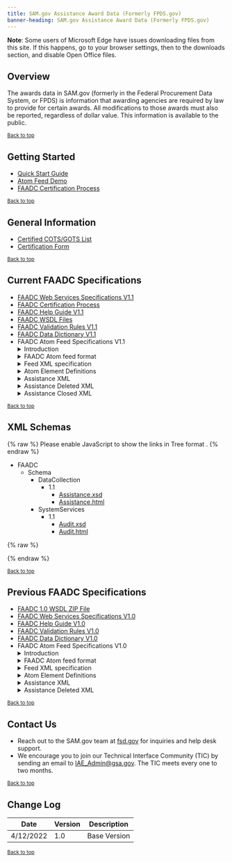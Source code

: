```yaml
---
title: SAM.gov Assistance Award Data (Formerly FPDS.gov)
banner-heading: SAM.gov Assistance Award Data (Formerly FPDS.gov)
---
```


<div class="usa-alert usa-alert-warning" id="site-wide-alert" role="alert">
   <div class="usa-alert-body">
     <p class="usa-alert-text">
        <b>Note</b>: Some users of Microsoft Edge have issues downloading files from this site. If this happens, go to your browser settings, then to the downloads section, and disable Open Office files.
     </p>
   </div>
 </div>

## Overview
The awards data in SAM.gov (formerly in the Federal Procurement Data System, or FPDS) is information that awarding agencies are required by law to provide for certain awards. All modifications to those awards must also be reported, regardless of dollar value. This information is available to the public.  
<p><small><a href="#">Back to top</a></small></p>


## Getting Started
- [Quick Start Guide](https://www.fpds.gov/downloads/FPDS_v15_quick_start_guide.doc)
- [Atom Feed Demo](https://iae-prd-opengsa.s3.amazonaws.com/Atom_feed.ppt)
- [FAADC Certification Process](https://iae-prd-opengsa.s3.amazonaws.com/FAADC_FPDS_Certification_Process.doc)
<p><small><a href="#">Back to top</a></small></p>

## General Information
- [Certified COTS/GOTS List](https://www.fpds.gov/wiki/index.php/Certified_Agency-CWS_COTS/GOTS_List)
- [Certification Form](https://iae-prd-opengsa.s3.amazonaws.com/ContractData_certification_form_March_2022_update.pdf)
<p><small><a href="#">Back to top</a></small></p>

## Current FAADC Specifications
- [FAADC Web Services Specifications V1.1](https://iae-prd-opengsa.s3.amazonaws.com/FAADC_Webservice_Integration_Specifications_V1.1-March_2022_update.pdf)
- [FAADC Certification Process](https://iae-prd-opengsa.s3.amazonaws.com/FAADC_FPDS_Certification_Process.doc)
- [FAADC Help Guide V1.1](https://iae-prd-opengsa.s3.amazonaws.com/FAADC_Help_Guide_V1.1_(2).docx)
- [FAADC WSDL Files](https://www.fpds.gov/downloads/FAADC/FAADC_WSDL.zip)
- [FAADC Validation Rules V1.1](https://iae-prd-opengsa.s3.amazonaws.com/FAADC_Validation_Rules_V1.1.doc)
- [FAADC Data Dictionary V1.1](https://iae-prd-opengsa.s3.amazonaws.com/FAADC_Data_Dictionary_V1.1.doc)
- FAADC Atom Feed Specifications V1.1
    <details>
    <summary>Introduction</summary>
    <p>
        FAADC has data reporting web services that provide access in real-time to FPDS central data repository. Atom Feeds provides access to the same data with real time feeds.
    </p>
    </details>
    <details>
    <summary>FAADC Atom feed format</summary>
    <p>
        FAADC Atom feed specification is based on the industry standard Atom 1.0 format RFC4287 as defined by Internet Engineering Task Force (IETF) in December 2005.<br>
        FAADC Assistance data will follow FAADC Version 1.1 Assistance specifications.
    </p>
    </details>
    <details>
    <summary>Feed XML specification</summary>
    <pre>
    <code class="xml">
        &lt;feed xmlns=&quot;http://www.w3.org/2005/Atom&quot;&gt;
            &lt;title&gt;FAADC matching assistance records for the search query : &lt;![CDATA[: recovery]]&gt;&lt;/title&gt;
            &lt;link rel=&quot;alternate&quot; type=&quot;text/html&quot; href=&quot;url_link&quot;/&gt;
            &lt;link rel=&quot;first&quot; type=&quot;text/html&quot; href=&quot;url_link&quot;/&gt;
            &lt;link rel=&quot;last&quot; type=&quot;text/html&quot; href=&quot;url_link&quot;/&gt;
            &lt;link rel=&quot;previous&quot; type=&quot;text/html&quot; href=&quot;url_link&quot;/&gt;
            &lt;link rel=&quot;next&quot; type=&quot;text/html&quot; href=&quot;url_link&quot;/&gt;
            &lt;modified/&gt;
            &lt;author&gt;
                &lt;name/&gt;
            &lt;/author&gt;
            &lt;entry&gt;
                &lt;title&gt;&lt;![CDATA[Entry Title]]&gt;&lt;/title&gt;
                &lt;link rel=&quot;alternate&quot; type=&quot;text/html&quot; href=&quot;url_link&quot;/&gt;
                &lt;modified&gt;2009-08-08 00:33:48&lt;/modified&gt;
                &lt;content xmlns:ns1=&quot;https://www.fpds.gov&quot; type=&quot;application/xml&quot;&gt; 
                    ... Assistance XML
                &lt;/content&gt;
            &lt;/entry&gt;
        &lt;/feed&gt;
    </code></pre>
    </details>
    <details>
    <summary>Atom Element Definitions</summary>
    <p>
       <b>Container Elements</b>
       <ul style="list-style-type: disc">
       <li>“feed” Element – It is the top-level element of an Atom Feed Document, acting as a container for metadata and data associated with the feed</li>
       <li> “entry” Element – It represents an individual entry, acting as a container for metadata and data associated with the entry.</li>
       <li>“content” Element – It contains either links or content of the entry. The “type” attribute specifies the MIME media type. It “type” attribute is not present then the content is treated as “text”. The content of the element is either an Award/IDV xml.</li>
       </ul>
       <b>Metadata Elements</b>
       <ul style="list-style-type: disc">
       <li>"author” Element – It indicates the author or the entry or the feed.</li>
       <li>“link” Element – It defines a reference from an entry or feed to a web resource. The “type” attribute is n advisory media type. It is a hint about the the type of representation that is expected to be returned when the value of href attribute is deferenced. The “rel” attribute indicates the link relation type.</li>
       <li>“alternate” signifies an alternate version of the resource described by the containing element.</li>
       <li>“first” signifies the first entry element in the feed.</li>
       <li>“last” signifies the last entry element in the feed.</li>
       <li>“previous” signifies the previously read entry element of the feed.</li>
       <li>“next” signifies the next available entry elements of the feed.</li>
       <li>“title” Element - It conveys a human-readable title for an entry or feed.</li>
       <li>“modified” Element with in the “entry” section represents the last modified date of the entry.</li>
       </ul>
    </p>
    </details>
    <details>
    <summary>Assistance XML</summary>
    <pre>
    <code class="xml">
        &lt;assistance xmlns:ns1=&quot;https://www.fpds.gov/FPDS&quot;&gt;
            &lt;assistanceID&gt;
                &lt;agencyCode name=&quot;String&quot; departmentID=&quot;String&quot; departmentName=&quot;String&quot;&gt;String&lt;/agencyCode&gt;
                &lt;FAIN&gt;String&lt;/FAIN&gt;
                &lt;amendmentNumber&gt;0&lt;/amendmentNumber&gt;
            &lt;/assistanceID&gt;
            &lt;assistanceDates&gt;
                &lt;actionDate&gt;0000-00-00 00:00:00&lt;/actionDate&gt;
                &lt;periodOfPerformanceStartDate&gt;0000-00-00 00:00:00&lt;/periodOfPerformanceStartDate&gt;
                &lt;periodOfPerformanceEndDate&gt;0000-00-00 00:00:00&lt;/periodOfPerformanceEndDate&gt;
                &lt;fiscalYear&gt;0000&lt;/fiscalYear&gt;
            &lt;/assistanceDates&gt;
            &lt;assistanceData&gt;
            &lt;assistanceIndicators&gt;
                &lt;businessFundsIndicator description=&quot;String&quot;&gt;String&lt;/businessFundsIndicator&gt;
                &lt;individualRecipientIndicator&gt;String&lt;/individualRecipientIndicator&gt;
                &lt;researchAndDevelopmentFundsIndicator&gt;String&lt;/researchAndDevelopmentFundsIndicator&gt;
            &lt;/assistanceIndicators&gt;
            &lt;assistanceCompetition&gt;
                &lt;competedOpportunity description=&quot;String&quot;&gt;String&lt;/competedOpportunity&gt;
                &lt;numberOfProposalsOrApplications&gt;String&lt;/numberOfProposalsOrApplications&gt;
            &lt;/assistanceCompetition&gt;
            &lt;actionType description=&quot;String&quot;&gt;String&lt;/actionType&gt;
            &lt;assistanceType description=&quot;String&quot;&gt;String&lt;/assistanceType&gt;
            &lt;assistanceDescription&gt;String&lt;/assistanceDescription&gt;
            &lt;recordType description=&quot;String&quot;&gt;String&lt;/recordType&gt;
            &lt;typeOfFundsCode description=&quot;String&quot;&gt;String&lt;/typeOfFundsCode&gt;
            &lt;/assistanceData&gt;
            &lt;dollarValues&gt;
                &lt;federalActionObligationAmount&gt;3.1415&lt;/federalActionObligationAmount&gt;
                &lt;nonFederalFundingAmount&gt;3.1415&lt;/nonFederalFundingAmount&gt;
                &lt;totalFederalAwardValueAmount&gt;3.1415&lt;/totalFederalAwardValueAmount&gt;
                &lt;researchDollarValues&gt;
                    &lt;researchAndDevelopmentAmount&gt;3.1415&lt;/researchAndDevelopmentAmount&gt;
                    &lt;fellowshipsAndTraineeshipsAmount&gt;3.1415&lt;/fellowshipsAndTraineeshipsAmount&gt;
                    &lt;researchAndDevelopmentPlantAmount&gt;3.1415&lt;/researchAndDevelopmentPlantAmount&gt;
                    &lt;facilitiesAndEquipmentForInstructionAmount&gt;3.1415&lt;/facilitiesAndEquipmentForInstructionAmount&gt;
                    &lt;generalSupportForScienceAndEngineeringAmount&gt;3.1415&lt;/generalSupportForScienceAndEngineeringAmount&gt;
                    &lt;otherActivitiesRelatedToScienceAndEngineeringAmount&gt;3.1415&lt;/otherActivitiesRelatedToScienceAndEngineeringAmount&gt;
                    &lt;allOtherActivitiesNotRelatedToScienceAndEngineeringAmount&gt;3.1415&lt;/allOtherActivitiesNotRelatedToScienceAndEngineeringAmount&gt;
                &lt;/researchDollarValues&gt;
            &lt;/dollarValues&gt;
            &lt;providerInformation&gt;
                &lt;awardingSubTierAgencyCode name=&quot;String&quot; departmentID=&quot;String&quot; departmentName=&quot;String&quot;&gt;String&lt;/awardingSubTierAgencyCode&gt;
                &lt;awardingOfficeCode&gt;String&lt;/awardingOfficeCode&gt;
                &lt;fundingSubTierAgencyCode name=&quot;String&quot; departmentID=&quot;String&quot; departmentName=&quot;String&quot;&gt;String&lt;/fundingSubTierAgencyCode&gt;
                &lt;fundingOfficeCode name=&quot;String&quot;&gt;String&lt;/fundingOfficeCode&gt;
            &lt;/providerInformation&gt;
            &lt;programInformation&gt;
            &lt;CFDANumber&gt;00.000&lt;/CFDANumber&gt;
            &lt;CFDAProgramTitle&gt;String&lt;/CFDAProgramTitle&gt;
            &lt;/programInformation&gt;
            &lt;placeOfPerformance&gt;
                &lt;PPOPCode&gt;String&lt;/PPOPCode&gt;
                &lt;PPOPDescription&gt;String&lt;/PPOPDescription&gt;
                &lt;PPOPCountryCode&gt;String&lt;/PPOPCountryCode&gt;
                &lt;PPOPCountryName&gt;String&lt;/PPOPCountryName&gt;
                &lt;PPOPStateName&gt;String&lt;/PPOPStateName&gt;
                &lt;PPOPStateISO2Code&gt;String&lt;/PPOPStateISO2Code&gt;
                &lt;PPOPCountyName&gt;String&lt;/PPOPCountyName&gt;
                &lt;PPOPCountyFIPSCode&gt;String&lt;/PPOPCountyFIPSCode&gt;
                &lt;PPOPCityName&gt;String&lt;/PPOPCityName&gt;
                &lt;PPOPZIPCode&gt;String&lt;/PPOPZIPCode&gt;
                &lt;PPOPCongressionalDistrict&gt;String&lt;/PPOPCongressionalDistrict&gt;
            &lt;/placeOfPerformance&gt;
            &lt;recipient&gt;
                &lt;recipientDetails&gt;
                    &lt;vendorHeader&gt;
                        &lt;vendorName&gt;String&lt;/vendorName&gt;
                        &lt;vendorDoingAsBusinessName&gt;String&lt;/vendorDoingAsBusinessName&gt;
                        &lt;vendorEnabled&gt;false&lt;/vendorEnabled&gt;
                    &lt;/vendorHeader&gt;
                    &lt;vendorSiteDetails&gt;
                    &lt;vendorSocioEconomicIndicators&gt;
                        &lt;isAlaskanNativeOwnedCorporationOrFirm&gt;false&lt;/isAlaskanNativeOwnedCorporationOrFirm&gt;
                        &lt;isAmericanIndianOwned&gt;false&lt;/isAmericanIndianOwned&gt;
                        &lt;isIndianTribe&gt;false&lt;/isIndianTribe&gt;
                        &lt;isNativeHawaiianOwnedOrganizationOrFirm&gt;false&lt;/isNativeHawaiianOwnedOrganizationOrFirm&gt;
                        &lt;isTriballyOwnedFirm&gt;false&lt;/isTriballyOwnedFirm&gt;
                        &lt;isSmallBusiness&gt;false&lt;/isSmallBusiness&gt;
                        &lt;isVeteranOwned&gt;false&lt;/isVeteranOwned&gt;
                        &lt;isServiceRelatedDisabledVeteranOwnedBusiness&gt;false&lt;/isServiceRelatedDisabledVeteranOwnedBusiness&gt;
                        &lt;isWomenOwned&gt;false&lt;/isWomenOwned&gt;
                        &lt;minorityOwned&gt;
                            &lt;isMinorityOwned&gt;false&lt;/isMinorityOwned&gt;
                            &lt;isSubContinentAsianAmericanOwnedBusiness&gt;false&lt;/isSubContinentAsianAmericanOwnedBusiness&gt;
                            &lt;isAsianPacificAmericanOwnedBusiness&gt;false&lt;/isAsianPacificAmericanOwnedBusiness&gt;
                            &lt;isBlackAmericanOwnedBusiness&gt;false&lt;/isBlackAmericanOwnedBusiness&gt;
                            &lt;isHispanicAmericanOwnedBusiness&gt;false&lt;/isHispanicAmericanOwnedBusiness&gt;
                            &lt;isNativeAmericanOwnedBusiness&gt;false&lt;/isNativeAmericanOwnedBusiness&gt;
                            &lt;isOtherMinorityOwned&gt;false&lt;/isOtherMinorityOwned&gt;
                        &lt;/minorityOwned&gt;
                        &lt;isVerySmallBusiness&gt;false&lt;/isVerySmallBusiness&gt;
                        &lt;isWomenOwnedSmallBusiness&gt;false&lt;/isWomenOwnedSmallBusiness&gt;
                        &lt;isEconomicallyDisadvantagedWomenOwnedSmallBusiness&gt;false&lt;/isEconomicallyDisadvantagedWomenOwnedSmallBusiness&gt;
                        &lt;isJointVentureWomenOwnedSmallBusiness&gt;false&lt;/isJointVentureWomenOwnedSmallBusiness&gt;
                        &lt;isJointVentureEconomicallyDisadvantagedWomenOwnedSmallBusiness&gt;false&lt;/isJointVentureEconomicallyDisadvantagedWomenOwnedSmallBusiness&gt;
                    &lt;/vendorSocioEconomicIndicators&gt;
                    &lt;vendorBusinessTypes&gt;
                        &lt;isCommunityDevelopedCorporationOwnedFirm&gt;false&lt;/isCommunityDevelopedCorporationOwnedFirm&gt;
                        &lt;isLaborSurplusAreaFirm&gt;false&lt;/isLaborSurplusAreaFirm&gt;
                        &lt;federalGovernment&gt;
                            &lt;isFederalGovernment&gt;false&lt;/isFederalGovernment&gt;
                            &lt;isFederallyFundedResearchAndDevelopmentCorp&gt;false&lt;/isFederallyFundedResearchAndDevelopmentCorp&gt;
                            &lt;isFederalGovernmentAgency&gt;false&lt;/isFederalGovernmentAgency&gt;
                        &lt;/federalGovernment&gt;
                        &lt;isStateGovernment&gt;false&lt;/isStateGovernment&gt;
                        &lt;localGovernment&gt;
                            &lt;isLocalGovernment&gt;false&lt;/isLocalGovernment&gt;
                            &lt;isCityLocalGovernment&gt;false&lt;/isCityLocalGovernment&gt;
                            &lt;isCountyLocalGovernment&gt;false&lt;/isCountyLocalGovernment&gt;
                            &lt;isInterMunicipalLocalGovernment&gt;false&lt;/isInterMunicipalLocalGovernment&gt;
                            &lt;isLocalGovernmentOwned&gt;false&lt;/isLocalGovernmentOwned&gt;
                            &lt;isMunicipalityLocalGovernment&gt;false&lt;/isMunicipalityLocalGovernment&gt;
                            &lt;isSchoolDistrictLocalGovernment&gt;false&lt;/isSchoolDistrictLocalGovernment&gt;
                            &lt;isTownshipLocalGovernment&gt;false&lt;/isTownshipLocalGovernment&gt;
                        &lt;/localGovernment&gt;
                        &lt;isTribalGovernment&gt;false&lt;/isTribalGovernment&gt;
                        &lt;isForeignGovernment&gt;false&lt;/isForeignGovernment&gt;
                        &lt;businessOrOrganizationType&gt;
                        &lt;isCorporateEntityNotTaxExempt&gt;false&lt;/isCorporateEntityNotTaxExempt&gt;
                        &lt;isCorporateEntityTaxExempt&gt;false&lt;/isCorporateEntityTaxExempt&gt;
                        &lt;isPartnershipOrLimitedLiabilityPartnership&gt;false&lt;/isPartnershipOrLimitedLiabilityPartnership&gt;
                        &lt;isSolePropreitorship&gt;false&lt;/isSolePropreitorship&gt;
                        &lt;isSmallAgriculturalCooperative&gt;false&lt;/isSmallAgriculturalCooperative&gt;
                        &lt;isInternationalOrganization&gt;false&lt;/isInternationalOrganization&gt;
                        &lt;isOtherbusinessOrOrganization&gt;false&lt;/isOtherbusinessOrOrganization&gt;
                        &lt;isUSGovernmentEntity&gt;false&lt;/isUSGovernmentEntity&gt;
                        &lt;/businessOrOrganizationType&gt;
                    &lt;/vendorBusinessTypes&gt;
                    &lt;vendorLineOfBusiness&gt;
                        &lt;isArchitectureAndEngineering&gt;false&lt;/isArchitectureAndEngineering&gt;
                        &lt;isCommunityDevelopmentCorporation&gt;false&lt;/isCommunityDevelopmentCorporation&gt;
                        &lt;isConstructionFirm&gt;false&lt;/isConstructionFirm&gt;
                        &lt;isDomesticShelter&gt;false&lt;/isDomesticShelter&gt;
                        &lt;isEducationalInstitution&gt;false&lt;/isEducationalInstitution&gt;
                        &lt;isFoundation&gt;false&lt;/isFoundation&gt;
                        &lt;isHospital&gt;false&lt;/isHospital&gt;
                        &lt;isManufacturerOfGoods&gt;false&lt;/isManufacturerOfGoods&gt;
                        &lt;isResearchAndDevelopment&gt;false&lt;/isResearchAndDevelopment&gt;
                        &lt;isServiceProvider&gt;false&lt;/isServiceProvider&gt;
                        &lt;isVeterinaryHospital&gt;false&lt;/isVeterinaryHospital&gt;
                        &lt;isHispanicServicingInstitution&gt;false&lt;/isHispanicServicingInstitution&gt;
                    &lt;/vendorLineOfBusiness&gt;
                    &lt;vendorRelationshipWithFederalGovernment&gt;
                        &lt;receivesContracts&gt;false&lt;/receivesContracts&gt;
                        &lt;receivesGrants&gt;false&lt;/receivesGrants&gt;
                        &lt;receivesContractsAndGrants&gt;false&lt;/receivesContractsAndGrants&gt;
                    &lt;/vendorRelationshipWithFederalGovernment&gt;
                    &lt;typeOfGovernmentEntity&gt;
                        &lt;isAirportAuthority&gt;false&lt;/isAirportAuthority&gt;
                        &lt;isCouncilOfGovernments&gt;false&lt;/isCouncilOfGovernments&gt;
                        &lt;isHousingAuthoritiesPublicOrTribal&gt;false&lt;/isHousingAuthoritiesPublicOrTribal&gt;
                        &lt;isInterstateEntity&gt;false&lt;/isInterstateEntity&gt;
                        &lt;isPlanningCommission&gt;false&lt;/isPlanningCommission&gt;
                        &lt;isPortAuthority&gt;false&lt;/isPortAuthority&gt;
                        &lt;isTransitAuthority&gt;false&lt;/isTransitAuthority&gt;
                    &lt;/typeOfGovernmentEntity&gt;
                    &lt;vendorOrganizationFactors&gt;
                    &lt;isSubchapterSCorporation&gt;false&lt;/isSubchapterSCorporation&gt;
                    &lt;isLimitedLiabilityCorporation&gt;false&lt;/isLimitedLiabilityCorporation&gt;
                    &lt;isForeignOwnedAndLocated&gt;false&lt;/isForeignOwnedAndLocated&gt;
                    &lt;profitStructure&gt;
                        &lt;isForProfitOrganization&gt;false&lt;/isForProfitOrganization&gt;
                        &lt;isNonprofitOrganization&gt;false&lt;/isNonprofitOrganization&gt;
                        &lt;isOtherNotForProfitOrganization&gt;false&lt;/isOtherNotForProfitOrganization&gt;
                    &lt;/profitStructure&gt;
                    &lt;isShelteredWorkshop&gt;false&lt;/isShelteredWorkshop&gt;
                        &lt;organizationalType&gt;String&lt;/organizationalType&gt;
                        &lt;/vendorOrganizationFactors&gt;
                    &lt;typeOfEducationalEntity&gt;
                        &lt;is1862LandGrantCollege&gt;false&lt;/is1862LandGrantCollege&gt;
                        &lt;is1890LandGrantCollege&gt;false&lt;/is1890LandGrantCollege&gt;
                        &lt;is1994LandGrantCollege&gt;false&lt;/is1994LandGrantCollege&gt;
                        &lt;isHistoricallyBlackCollegeOrUniversity&gt;false&lt;/isHistoricallyBlackCollegeOrUniversity&gt;
                        &lt;isMinorityInstitution&gt;false&lt;/isMinorityInstitution&gt;
                        &lt;isPrivateUniversityOrCollege&gt;false&lt;/isPrivateUniversityOrCollege&gt;
                        &lt;isSchoolOfForestry&gt;false&lt;/isSchoolOfForestry&gt;
                        &lt;isStateControlledInstitutionofHigherLearning&gt;false&lt;/isStateControlledInstitutionofHigherLearning&gt;
                        &lt;isTribalCollege&gt;false&lt;/isTribalCollege&gt;
                        &lt;isVeterinaryCollege&gt;false&lt;/isVeterinaryCollege&gt;
                        &lt;isAlaskanNativeServicingInstitution&gt;false&lt;/isAlaskanNativeServicingInstitution&gt;
                        &lt;isNativeHawaiianServicingInstitution&gt;false&lt;/isNativeHawaiianServicingInstitution&gt;
                    &lt;/typeOfEducationalEntity&gt;
                    &lt;vendorCertifications&gt;
                        &lt;isDOTCertifiedDisadvantagedBusinessEnterprise&gt;false&lt;/isDOTCertifiedDisadvantagedBusinessEnterprise&gt;
                        &lt;isSelfCertifiedSmallDisadvantagedBusiness&gt;false&lt;/isSelfCertifiedSmallDisadvantagedBusiness&gt;
                        &lt;isSBACertifiedSmallDisadvantagedBusiness&gt;false&lt;/isSBACertifiedSmallDisadvantagedBusiness&gt;
                        &lt;isSBACertified8AProgramParticipant&gt;false&lt;/isSBACertified8AProgramParticipant&gt;
                        &lt;isSelfCertifiedHUBZoneJointVenture&gt;false&lt;/isSelfCertifiedHUBZoneJointVenture&gt;
                        &lt;isSBACertifiedHUBZone&gt;false&lt;/isSBACertifiedHUBZone&gt;
                        &lt;isSBACertified8AJointVenture&gt;false&lt;/isSBACertified8AJointVenture&gt;
                    &lt;/vendorCertifications&gt;
                    &lt;vendorLocation&gt;
                        &lt;streetAddress&gt;String&lt;/streetAddress&gt;
                        &lt;city&gt;String&lt;/city&gt;
                        &lt;state name=&quot;String&quot;&gt;String&lt;/state&gt;
                        &lt;ZIPCode city=&quot;String&quot;&gt;String&lt;/ZIPCode&gt;
                        &lt;countryCode name=&quot;String&quot;&gt;String&lt;/countryCode&gt;
                        &lt;phoneNo&gt;String&lt;/phoneNo&gt;
                        &lt;faxNo&gt;String&lt;/faxNo&gt;
                        &lt;congressionalDistrictCode&gt;String&lt;/congressionalDistrictCode&gt;
                        &lt;vendorLocationDisabledFlag&gt;false&lt;/vendorLocationDisabledFlag&gt;
                        &lt;entityDataSource&gt;String&lt;/entityDataSource&gt;
                    &lt;/vendorLocation&gt;
                    &lt;entityIdentifiers&gt;
                        &lt;vendorUEIInformation&gt;
                            &lt;UEI&gt;String&lt;/UEI&gt;
                            &lt;UEILegalBusinessName&gt;String&lt;/UEILegalBusinessName&gt;
                            &lt;immediateParentUEI&gt;String&lt;/parentUEI&gt;
                            &lt;immediateParentUEIName&gt;String&lt;/parentUEIName&gt;
                            &lt;domesticParentUEI&gt;String&lt;/domesticParentUEI&gt;
                            &lt;domesticParentUEIName&gt;String&lt;/domesticParentUEIName&gt;
                            &lt;ultimateParentUEI&gt;String&lt;/ultimateParentUEI&gt;
                            &lt;ultimateParentUEIName&gt;String&lt;/ultimateParentUEIName&gt;
                        &lt;/vendorUEIInformation&gt;
                        &lt;cageCode&gt;String&lt;/cageCode&gt;
                    &lt;/entityIdentifiers&gt;
                    &lt;ccrRegistrationDetails&gt;
                    &lt;registrationDate&gt;0000-00-00 00:00:00&lt;/registrationDate&gt;
                    &lt;renewalDate&gt;0000-00-00 00:00:00&lt;/renewalDate&gt;
                    &lt;/ccrRegistrationDetails&gt;
                    &lt;/vendorSiteDetails&gt;
                &lt;/recipientDetails&gt;
                &lt;listOfBusinessTypes&gt;
                    &lt;businessTypes&gt;
                            &lt;BusinessTypesCode&gt;String&lt;/BusinessTypesCode&gt;
                            &lt;BusinessTypesDescription&gt;String&lt;/BusinessTypesDescription&gt;
                        &lt;/businessTypes&gt;
                        &lt;businessTypes&gt;
                        &lt;BusinessTypesCode&gt;String&lt;/BusinessTypesCode&gt;
                        &lt;BusinessTypesDescription&gt;String&lt;/BusinessTypesDescription&gt;
                    &lt;/businessTypes&gt;
                &lt;/listOfBusinessTypes&gt;
                &lt;smallBusinessIndicator description=&quot;String&quot;&gt;String&lt;/smallBusinessIndicator&gt;
                &lt;SAMException description=&quot;String&quot;&gt;String&lt;/SAMException&gt;
            &lt;/recipient&gt;
            &lt;transactionInformation&gt;
                &lt;createdBy&gt;String&lt;/createdBy&gt;
                &lt;createdDate&gt;0000-00-00 00:00:00&lt;/createdDate&gt;
                &lt;lastModifiedBy&gt;String&lt;/lastModifiedBy&gt;
                &lt;lastModifiedDate&gt;0000-00-00 00:00:00&lt;/lastModifiedDate&gt;
                &lt;closedBy&gt;String&lt;/closedBy&gt;
                &lt;closedDate&gt;0000-00-00 00:00:00&lt;/closedDate&gt;
                &lt;closedStatus&gt;String&lt;/closedStatus&gt;
                &lt;status&gt;String&lt;/status&gt;
                &lt;version&gt;String&lt;/version&gt;
                &lt;approvedBy&gt;String&lt;/approvedBy&gt;
                &lt;approvedDate&gt;0000-00-00 00:00:00&lt;/approvedDate&gt;
            &lt;/transactionInformation&gt;
            &lt;genericTags&gt;
                &lt;genericStrings&gt;
                    &lt;genericString01&gt;String&lt;/genericString01&gt;
                    &lt;genericString02&gt;String&lt;/genericString02&gt;
                    &lt;genericString03&gt;String&lt;/genericString03&gt;
                    &lt;genericString04&gt;String&lt;/genericString04&gt;
                    &lt;genericString05&gt;String&lt;/genericString05&gt;
                    &lt;genericString06&gt;String&lt;/genericString06&gt;
                    &lt;genericString07&gt;String&lt;/genericString07&gt;
                    &lt;genericString08&gt;String&lt;/genericString08&gt;
                    &lt;genericString09&gt;String&lt;/genericString09&gt;
                    &lt;genericString10&gt;String&lt;/genericString10&gt;
                    &lt;genericString11&gt;String&lt;/genericString11&gt;
                    &lt;genericString12&gt;String&lt;/genericString12&gt;
                    &lt;genericString13&gt;String&lt;/genericString13&gt;
                    &lt;genericString14&gt;String&lt;/genericString14&gt;
                    &lt;genericString15&gt;String&lt;/genericString15&gt;
                    &lt;genericString16&gt;String&lt;/genericString16&gt;
                    &lt;genericString17&gt;String&lt;/genericString17&gt;
                    &lt;genericString18&gt;String&lt;/genericString18&gt;
                &lt;/genericStrings&gt;
                &lt;genericBooleans&gt;
                    &lt;genericBoolean01&gt;false&lt;/genericBoolean01&gt;
                    &lt;genericBoolean02&gt;false&lt;/genericBoolean02&gt;
                &lt;/genericBooleans&gt;
                &lt;genericFloats&gt;
                    &lt;genericFloat01&gt;3.1415&lt;/genericFloat01&gt;
                    &lt;genericFloat02&gt;3.1415&lt;/genericFloat02&gt;
                &lt;/genericFloats&gt;
                &lt;genericIntegers&gt;
                    &lt;genericInteger01&gt;1&lt;/genericInteger01&gt;
                    &lt;genericInteger02&gt;1&lt;/genericInteger02&gt;
                &lt;/genericIntegers&gt;
            &lt;/genericTags&gt;
        &lt;/assistance&gt;
    </code></pre>
    </details>
    <details>
    <summary>Assistance Deleted XML</summary>
    <pre>
    <code class="xml">
        &lt;assistance xmlns:ns1=&quot;https://www.fpds.gov/FPDS&quot;&gt;
            &lt;assistanceID&gt;
                &lt;agencyCode name=&quot;String&quot; departmentID=&quot;String&quot; departmentName=&quot;String&quot;&gt;String&lt;/agencyCode&gt;
                &lt;URI&gt;String&lt;/URI&gt;
            &lt;/assistanceID&gt;
            &lt;assistanceDates&gt;
                &lt;actionDate&gt;0000-00-00 00:00:00&lt;/actionDate&gt;
                &lt;periodOfPerformanceStartDate&gt;0000-00-00 00:00:00&lt;/periodOfPerformanceStartDate&gt;
                &lt;periodOfPerformanceEndDate&gt;0000-00-00 00:00:00&lt;/periodOfPerformanceEndDate&gt;
                &lt;fiscalYear&gt;0000&lt;/fiscalYear&gt;
                &lt;FABSSentDate&gt;0000-00-00 00:00:00&lt;/FABSSentDate&gt;
            &lt;/assistanceDates&gt;
            &lt;assistanceData&gt;
                &lt;assistanceIndicators&gt;
                    &lt;businessFundsIndicator description=&quot;String&quot;&gt;String&lt;/businessFundsIndicator&gt;
                    &lt;correctionDeleteIndicator&gt;String&lt;/correctionDeleteIndicator&gt;
                    &lt;individualRecipientIndicator&gt;String&lt;/individualRecipientIndicator&gt;
                &lt;/assistanceIndicators&gt;
                &lt;actionType description=&quot;String&quot;&gt;String&lt;/actionType&gt;
                &lt;assistanceType description=&quot;String&quot;&gt;String&lt;/assistanceType&gt;
                &lt;assistanceDescription&gt;String&lt;/assistanceDescription&gt;
                &lt;recordType description=&quot;String&quot;&gt;String&lt;/recordType&gt;
            &lt;/assistanceData&gt;
            &lt;dollarValues&gt;
                &lt;federalActionObligationAmount&gt;3.1415&lt;/federalActionObligationAmount&gt;
                &lt;nonFederalFundingAmount&gt;3.1415&lt;/nonFederalFundingAmount&gt;
                &lt;totalFederalAwardValueAmount&gt;3.1415&lt;/totalFederalAwardValueAmount&gt;
            &lt;/dollarValues&gt;
            &lt;providerInformation&gt;
                &lt;awardingSubTierAgencyCode name=&quot;String&quot; departmentID=&quot;String&quot; departmentName=&quot;String&quot;&gt;String&lt;/awardingSubTierAgencyCode&gt;
                &lt;awardingOfficeCode name=&quot;String&quot;&gt;String&lt;/awardingOfficeCode&gt;
                &lt;fundingSubTierAgencyCode name=&quot;String&quot; departmentID=&quot;String&quot; departmentName=&quot;String&quot;&gt;String&lt;/fundingSubTierAgencyCode&gt;
                &lt;fundingOfficeCode name=&quot;String&quot;&gt;String&lt;/fundingOfficeCode&gt;
            &lt;/providerInformation&gt;
            &lt;programInformation&gt;
                &lt;CFDANumber&gt;3.1415&lt;/CFDANumber&gt;
            &lt;/programInformation&gt;
            &lt;placeOfPerformance&gt;
                &lt;PPOPCode&gt;String&lt;/PPOPCode&gt;
                &lt;PPOPDescription&gt;String&lt;/PPOPDescription&gt;
                &lt;PPOPCountryCode&gt;String&lt;/PPOPCountryCode&gt;
                &lt;PPOPCountryName&gt;String&lt;/PPOPCountryName&gt;
                &lt;PPOPStateName&gt;String&lt;/PPOPStateName&gt;
                &lt;PPOPStateISO2Code&gt;String&lt;/PPOPStateISO2Code&gt;
            &lt;/placeOfPerformance&gt;
            &lt;recipient&gt;
                &lt;recipientDetails&gt;
                &lt;vendorHeader&gt;
                    &lt;vendorName&gt;String&lt;/vendorName&gt;
                &lt;/vendorHeader&gt;
                    &lt;vendorSiteDetails&gt;
                        &lt;vendorLocation&gt;
                            &lt;countryCode name=&quot;String&quot;&gt;String&lt;/countryCode&gt;
                            &lt;entityDataSource&gt;String&lt;/entityDataSource&gt;
                        &lt;/vendorLocation&gt;
                        &lt;entityIdentifiers&gt;
                            &lt;vendorUEIInformation&gt;
                                &lt;UEI&gt;String&lt;/UEI&gt;
                                &lt;UEILegalBusinessName&gt;String&lt;/UEILegalBusinessName&gt;
                                &lt;immediateParentUEI&gt;String&lt;/parentUEI&gt;
                                &lt;immediateParentUEIName&gt;String&lt;/parentUEIName&gt;
                                &lt;domesticParentUEI&gt;String&lt;/domesticParentUEI&gt;
                                &lt;domesticParentUEIName&gt;String&lt;/domesticParentUEIName&gt;
                                &lt;ultimateParentUEI&gt;String&lt;/ultimateParentUEI&gt;
                                &lt;ultimateParentUEIName&gt;String&lt;/ultimateParentUEIName&gt;
                            &lt;/vendorUEIInformation&gt;
                            &lt;cageCode&gt;String&lt;/cageCode&gt;
                        &lt;/entityIdentifiers&gt;
                    &lt;/vendorSiteDetails&gt;
                &lt;/recipientDetails&gt;
                &lt;listOfBusinessTypes&gt;
                    &lt;businessTypes&gt;
                    &lt;BusinessTypesCode&gt;String&lt;/BusinessTypesCode&gt;
                    &lt;BusinessTypesDescription&gt;String&lt;/BusinessTypesDescription&gt;
                    &lt;/businessTypes&gt;
                &lt;/listOfBusinessTypes&gt;
                &lt;smallBusinessIndicator description=&quot;String&quot;&gt;String&lt;/smallBusinessIndicator&gt;
                &lt;SAMException description=&quot;String&quot;&gt;String&lt;/SAMException&gt;
            &lt;/recipient&gt;
            &lt;transactionInformation&gt;
                &lt;createdBy&gt;String&lt;/createdBy&gt;
                &lt;createdDate&gt;0000-00-00 00:00:00&lt;/createdDate&gt;
                &lt;lastModifiedBy&gt;String&lt;/lastModifiedBy&gt;
                &lt;lastModifiedDate&gt;0000-00-00 00:00:00&lt;/lastModifiedDate&gt;
                &lt;closedBy&gt;String&lt;/closedBy&gt;
                &lt;closedDate&gt;0000-00-00 00:00:00&lt;/closedDate&gt;
                &lt;closedStatus&gt;String&lt;/closedStatus&gt;
                &lt;status&gt;String&lt;/status&gt;
                &lt;version&gt;String&lt;/version&gt;
                &lt;approvedBy&gt;String&lt;/approvedBy&gt;
                &lt;approvedDate&gt;0000-00-00 00:00:00&lt;/approvedDate&gt;
            &lt;/transactionInformation&gt;
            &lt;genericTags&gt;
                &lt;genericStrings&gt;
                    &lt;genericString01&gt;String&lt;/genericString01&gt;
                    &lt;genericString02&gt;String&lt;/genericString02&gt;
                    &lt;genericString03&gt;String&lt;/genericString03&gt;
                    &lt;genericString04&gt;String&lt;/genericString04&gt;
                    &lt;genericString05&gt;String&lt;/genericString05&gt;
                    &lt;genericString06&gt;String&lt;/genericString06&gt;
                    &lt;genericString07&gt;String&lt;/genericString07&gt;
                    &lt;genericString08&gt;String&lt;/genericString08&gt;
                    &lt;genericString09&gt;String&lt;/genericString09&gt;
                    &lt;genericString10&gt;String&lt;/genericString10&gt;
                    &lt;genericString11&gt;String&lt;/genericString11&gt;
                    &lt;genericString12&gt;String&lt;/genericString12&gt;
                    &lt;genericString13&gt;String&lt;/genericString13&gt;
                    &lt;genericString14&gt;String&lt;/genericString14&gt;
                    &lt;genericString15&gt;String&lt;/genericString15&gt;
                    &lt;genericString16&gt;String&lt;/genericString16&gt;
                    &lt;genericString17&gt;String&lt;/genericString17&gt;
                    &lt;genericString18&gt;String&lt;/genericString18&gt;
                &lt;/genericStrings&gt;
                &lt;genericBooleans&gt;
                    &lt;genericBoolean01&gt;false&lt;/genericBoolean01&gt;
                    &lt;genericBoolean02&gt;false&lt;/genericBoolean02&gt;
                &lt;/genericBooleans&gt;
                &lt;genericFloats&gt;
                    &lt;genericFloat01&gt;3.1415&lt;/genericFloat01&gt;
                    &lt;genericFloat02&gt;3.1415&lt;/genericFloat02&gt;
                &lt;/genericFloats&gt;
                &lt;genericIntegers&gt;
                    &lt;genericInteger01&gt;1&lt;/genericInteger01&gt;
                    &lt;genericInteger02&gt;1&lt;/genericInteger02&gt;
                &lt;/genericIntegers&gt;
            &lt;/genericTags&gt;
        &lt;/assistance&gt;
    </code></pre>
    </details>
    <details>
    <summary>Assistance Closed XML</summary>
    <pre>
    <code class="xml">
        &lt;assistanceclosed xmlns:ns1=&quot;https://www.fpds.gov/FPDS&quot;&gt;
            &lt;assistanceID&gt;
                &lt;agencyCode name=&quot;String&quot; departmentID=&quot;String&quot; departmentName=&quot;String&quot;&gt;String&lt;/agencyCode&gt;
                &lt;FAIN&gt;String&lt;/FAIN&gt;
                &lt;amendmentNumber&gt;0&lt;/amendmentNumber&gt;
            &lt;/assistanceID&gt;
            &lt;assistanceDates&gt;
                &lt;actionDate&gt;0000-00-00 00:00:00&lt;/actionDate&gt;
                &lt;periodOfPerformanceStartDate&gt;0000-00-00 00:00:00&lt;/periodOfPerformanceStartDate&gt;
                &lt;periodOfPerformanceEndDate&gt;0000-00-00 00:00:00&lt;/periodOfPerformanceEndDate&gt;
                &lt;fiscalYear&gt;0000&lt;/fiscalYear&gt;
                &lt;FABSSentDate&gt;0000-00-00 00:00:00&lt;/FABSSentDate&gt;
            &lt;/assistanceDates&gt;
            &lt;transactionInformation&gt;
                &lt;createdBy&gt;String&lt;/createdBy&gt;
                &lt;createdDate&gt;0000-00-00 00:00:00&lt;/createdDate&gt;
                &lt;lastModifiedBy&gt;String&lt;/lastModifiedBy&gt;
                &lt;lastModifiedDate&gt;0000-00-00 00:00:00&lt;/lastModifiedDate&gt;
                &lt;closedBy&gt;String&lt;/closedBy&gt;
                &lt;closedDate&gt;0000-00-00 00:00:00&lt;/closedDate&gt;
                &lt;closedStatus&gt;Y&lt;/closedStatus&gt;
                &lt;status&gt;String&lt;/status&gt;
                &lt;version&gt;String&lt;/version&gt;
                &lt;approvedBy&gt;String&lt;/approvedBy&gt;
                &lt;approvedDate&gt;0000-00-00 00:00:00&lt;/approvedDate&gt;
            &lt;/transactionInformation&gt;
        &lt;/assistanceclosed&gt;
    </code></pre>
    </details>
<p><small><a href="#">Back to top</a></small></p>


## XML Schemas
   
<link href="//cdn.jsdelivr.net/npm/jquery.fancytree@2.27/dist/skin-win8/ui.fancytree.min.css" rel="stylesheet">
{% raw %}
<script>
/* * * DON'T EDIT BELOW THIS LINE * * */
  (function() {
    var fancyTree = document.createElement('script'); fancyTree.type = 'text/javascript'; //fancyTree.async = true;
    fancyTree.src = '//cdn.jsdelivr.net/npm/jquery.fancytree@2.27/dist/jquery.fancytree-all-deps.min.js';
    (document.getElementsByTagName('head')[0] || document.getElementsByTagName('body')[0]).appendChild(fancyTree);

    
  })();
 </script>
<noscript>Please enable JavaScript to show the links in Tree format .</noscript>
{% endraw %}

<div id="fpds_doc_tree">
    <ul id="treeData">
        <li id="id3" class="expanded folder">FAADC
            <ul>
                <li id="id3.1" class="expanded folder">Schema
                    <ul>
                        <li id="id3.1.2" class="expanded folder">DataCollection
                            <ul>
                                <li id="id3.1.3" class="expanded folder">1.1
                                    <ul>
                                        <li><a href="https://www.fpds.gov/FAADC/schema/DataCollection/1.1/Assistance.xsd">Assistance.xsd</a></li>
			                            <li><a href="https://www.fpds.gov/FAADC/schemaDocs/DataCollection/1.1/Assistance.html">Assistance.html</a></li>
                                    </ul>
                                </li>
                            </ul>
                        </li>
                        <li id="id3.1.2" class="expanded folder">SystemServices
                            <ul>
                                <li id="id3.1.3" class="expanded folder">1.1
                                    <ul>
                                       <li><a href="https://www.fpds.gov/FAADC/schema/SystemServices/1.1/Audit.xsd">Audit.xsd</a></li>
			                            <li><a href="https://www.fpds.gov/FAADC/schemaDocs/SystemServices/1.1/Audit.html">Audit.html</a></li>
                                    </ul>
                                </li>
                            </ul>
                        </li>
                    </ul>
                </li>
            </ul>
        </li>
    </ul>
</div>

{% raw %}
<script>
  (function() {
    window.onload = function() {
        
        jQuery("#fpds_doc_tree").fancytree({

            activate: function(event, data){
                var node = data.node,
                    orgEvent = data.originalEvent;
                if(node.data.href){
                   //window.open(node.data.href,  node.data.target);
                }
            },
            
            click: function(event, data){
                var node = data.node,
                orgEvent = data.originalEvent;
                if(node.data.href){
                    window.open(node.data.href,  node.data.target);
                  
                }
            }
        });
        jQuery(".fancytree-container").addClass("fancytree-connectors");
    };

}).call(this);
  
</script>
{% endraw %}

<p><small><a href="#">Back to top</a></small></p>

## Previous FAADC Specifications
- [FAADC 1.0 WSDL ZIP File](https://www.fpds.gov/downloads/FAADC/FAADC_WSDL.zip)
- [FAADC Web Services Specifications V1.0](https://iae-prd-opengsa.s3.amazonaws.com/FAADC_Webservice_Integration_Specifications_(1).docx)
- [FAADC Help Guide V1.0](https://iae-prd-opengsa.s3.amazonaws.com/FAADC_Help_Guide_March_2022_update.pdf)
- [FAADC Validation Rules V1.0](https://iae-prd-opengsa.s3.amazonaws.com/FAADC_Validation_Rules.docx)
- [FAADC Data Dictionary V1.0](https://iae-prd-opengsa.s3.amazonaws.com/FAADC_Data_Dictionary.docx)
- FAADC Atom Feed Specifications V1.0
    <details>
    <summary>Introduction</summary>
    <p>
        FAADC has data reporting web services that provide access in real-time to FPDS central data repository. Atom Feeds provides access to the same data with real time feeds.
    </p>
    </details>
    <details>
    <summary>FAADC Atom feed format</summary>
    <p>
        FAADC Atom feed specification is based on the industry standard Atom 1.0 format RFC4287 as defined by Internet Engineering Task Force (IETF) in December 2005.<br>
        FAADC Assistance data will follow FAADC Version 1.0 Assistance specifications.
    </p>
    </details>
    <details>
    <summary>Feed XML specification</summary>
    <pre>
    <code class="xml">
        &lt;feed xmlns=&quot;http://www.w3.org/2005/Atom&quot;&gt;
            &lt;title&gt;FAADC matching assistance records for the search query : &lt;![CDATA[: recovery]]&gt;&lt;/title&gt;
            &lt;link rel=&quot;alternate&quot; type=&quot;text/html&quot; href=&quot;url_link&quot;/&gt;
            &lt;link rel=&quot;first&quot; type=&quot;text/html&quot; href=&quot;url_link&quot;/&gt;
            &lt;link rel=&quot;last&quot; type=&quot;text/html&quot; href=&quot;url_link&quot;/&gt;
            &lt;link rel=&quot;previous&quot; type=&quot;text/html&quot; href=&quot;url_link&quot;/&gt;
            &lt;link rel=&quot;next&quot; type=&quot;text/html&quot; href=&quot;url_link&quot;/&gt;
            &lt;modified/&gt;
            &lt;author&gt;
                &lt;name/&gt;
            &lt;/author&gt;
            &lt;entry&gt;
                &lt;title&gt;&lt;![CDATA[Entry Title]]&gt;&lt;/title&gt;
                &lt;link rel=&quot;alternate&quot; type=&quot;text/html&quot; href=&quot;url_link&quot;/&gt;
                &lt;modified&gt;2009-08-08 00:33:48&lt;/modified&gt;
                &lt;content xmlns:ns1=&quot;https://www.fpds.gov&quot; type=&quot;application/xml&quot;&gt; 
                    ... Assistance XML
                &lt;/content&gt;
            &lt;/entry&gt;
        &lt;/feed&gt;
    </code></pre>
    </details>
    <details>
    <summary>Atom Element Definitions</summary>
    <p>
       <b>Container Elements</b>
       <ul style="list-style-type: disc">
       <li>“feed” Element – It is the top-level element of an Atom Feed Document, acting as a container for metadata and data associated with the feed</li>
       <li> “entry” Element – It represents an individual entry, acting as a container for metadata and data associated with the entry.</li>
       <li>“content” Element – It contains either links or content of the entry. The “type” attribute specifies the MIME media type. It “type” attribute is not present then the content is treated as “text”. The content of the element is either an Award/IDV xml.</li>
       </ul>
       <b>Metadata Elements</b>
       <ul style="list-style-type: disc">
       <li>"author” Element – It indicates the author or the entry or the feed.</li>
       <li>“link” Element – It defines a reference from an entry or feed to a web resource. The “type” attribute is n advisory media type. It is a hint about the the type of representation that is expected to be returned when the value of href attribute is deferenced. The “rel” attribute indicates the link relation type.</li>
       <li>“alternate” signifies an alternate version of the resource described by the containing element.</li>
       <li>“first” signifies the first entry element in the feed.</li>
       <li>“last” signifies the last entry element in the feed.</li>
       <li>“previous” signifies the previously read entry element of the feed.</li>
       <li>“next” signifies the next available entry elements of the feed.</li>
       <li>“title” Element - It conveys a human-readable title for an entry or feed.</li>
       <li>“modified” Element with in the “entry” section represents the last modified date of the entry.</li>
       </ul>
    </p>
    </details>
    <details>
    <summary>Assistance XML</summary>
    <pre>
    <code class="xml">
        &lt;assistance xmlns:ns1=&quot;https://www.fpds.gov/FPDS&quot;&gt;
            &lt;assistanceID&gt;
                &lt;agencyCode name=&quot;String&quot; departmentID=&quot;String&quot; departmentName=&quot;String&quot;&gt;String&lt;/agencyCode&gt;
                &lt;FAIN&gt;String&lt;/FAIN&gt;
                &lt;amendmentNumber&gt;0&lt;/amendmentNumber&gt;
            &lt;/assistanceID&gt;
            &lt;assistanceDates&gt;
                &lt;actionDate&gt;0000-00-00 00:00:00&lt;/actionDate&gt;
                &lt;periodOfPerformanceStartDate&gt;0000-00-00 00:00:00&lt;/periodOfPerformanceStartDate&gt;
                &lt;periodOfPerformanceEndDate&gt;0000-00-00 00:00:00&lt;/periodOfPerformanceEndDate&gt;
                &lt;fiscalYear&gt;0000&lt;/fiscalYear&gt;
            &lt;/assistanceDates&gt;
            &lt;assistanceData&gt;
            &lt;assistanceIndicators&gt;
                &lt;businessFundsIndicator description=&quot;String&quot;&gt;String&lt;/businessFundsIndicator&gt;
                &lt;individualRecipientIndicator&gt;String&lt;/individualRecipientIndicator&gt;
                &lt;researchAndDevelopmentFundsIndicator&gt;String&lt;/researchAndDevelopmentFundsIndicator&gt;
            &lt;/assistanceIndicators&gt;
            &lt;assistanceCompetition&gt;
                &lt;competedOpportunity description=&quot;String&quot;&gt;String&lt;/competedOpportunity&gt;
                &lt;numberOfProposalsOrApplications&gt;String&lt;/numberOfProposalsOrApplications&gt;
            &lt;/assistanceCompetition&gt;
            &lt;actionType description=&quot;String&quot;&gt;String&lt;/actionType&gt;
            &lt;assistanceType description=&quot;String&quot;&gt;String&lt;/assistanceType&gt;
            &lt;assistanceDescription&gt;String&lt;/assistanceDescription&gt;
            &lt;recordType description=&quot;String&quot;&gt;String&lt;/recordType&gt;
            &lt;typeOfFundsCode description=&quot;String&quot;&gt;String&lt;/typeOfFundsCode&gt;
            &lt;/assistanceData&gt;
            &lt;dollarValues&gt;
                &lt;federalActionObligationAmount&gt;3.1415&lt;/federalActionObligationAmount&gt;
                &lt;nonFederalFundingAmount&gt;3.1415&lt;/nonFederalFundingAmount&gt;
                &lt;totalFederalAwardValueAmount&gt;3.1415&lt;/totalFederalAwardValueAmount&gt;
                &lt;researchDollarValues&gt;
                    &lt;researchAndDevelopmentAmount&gt;3.1415&lt;/researchAndDevelopmentAmount&gt;
                    &lt;fellowshipsAndTraineeshipsAmount&gt;3.1415&lt;/fellowshipsAndTraineeshipsAmount&gt;
                    &lt;researchAndDevelopmentPlantAmount&gt;3.1415&lt;/researchAndDevelopmentPlantAmount&gt;
                    &lt;facilitiesAndEquipmentForInstructionAmount&gt;3.1415&lt;/facilitiesAndEquipmentForInstructionAmount&gt;
                    &lt;generalSupportForScienceAndEngineeringAmount&gt;3.1415&lt;/generalSupportForScienceAndEngineeringAmount&gt;
                    &lt;otherActivitiesRelatedToScienceAndEngineeringAmount&gt;3.1415&lt;/otherActivitiesRelatedToScienceAndEngineeringAmount&gt;
                    &lt;allOtherActivitiesNotRelatedToScienceAndEngineeringAmount&gt;3.1415&lt;/allOtherActivitiesNotRelatedToScienceAndEngineeringAmount&gt;
                &lt;/researchDollarValues&gt;
            &lt;/dollarValues&gt;
            &lt;providerInformation&gt;
                &lt;awardingSubTierAgencyCode name=&quot;String&quot; departmentID=&quot;String&quot; departmentName=&quot;String&quot;&gt;String&lt;/awardingSubTierAgencyCode&gt;
                &lt;awardingOfficeCode&gt;String&lt;/awardingOfficeCode&gt;
                &lt;fundingSubTierAgencyCode name=&quot;String&quot; departmentID=&quot;String&quot; departmentName=&quot;String&quot;&gt;String&lt;/fundingSubTierAgencyCode&gt;
                &lt;fundingOfficeCode name=&quot;String&quot;&gt;String&lt;/fundingOfficeCode&gt;
            &lt;/providerInformation&gt;
            &lt;programInformation&gt;
            &lt;CFDANumber&gt;00.000&lt;/CFDANumber&gt;
            &lt;CFDAProgramTitle&gt;String&lt;/CFDAProgramTitle&gt;
            &lt;/programInformation&gt;
            &lt;placeOfPerformance&gt;
                &lt;PPOPCode&gt;String&lt;/PPOPCode&gt;
                &lt;PPOPDescription&gt;String&lt;/PPOPDescription&gt;
                &lt;PPOPCountryCode&gt;String&lt;/PPOPCountryCode&gt;
                &lt;PPOPCountryName&gt;String&lt;/PPOPCountryName&gt;
                &lt;PPOPStateName&gt;String&lt;/PPOPStateName&gt;
                &lt;PPOPStateISO2Code&gt;String&lt;/PPOPStateISO2Code&gt;
                &lt;PPOPCountyName&gt;String&lt;/PPOPCountyName&gt;
                &lt;PPOPCountyFIPSCode&gt;String&lt;/PPOPCountyFIPSCode&gt;
                &lt;PPOPCityName&gt;String&lt;/PPOPCityName&gt;
                &lt;PPOPZIPCode&gt;String&lt;/PPOPZIPCode&gt;
                &lt;PPOPCongressionalDistrict&gt;String&lt;/PPOPCongressionalDistrict&gt;
            &lt;/placeOfPerformance&gt;
            &lt;recipient&gt;
                &lt;recipientDetails&gt;
                    &lt;vendorHeader&gt;
                        &lt;vendorName&gt;String&lt;/vendorName&gt;
                        &lt;vendorDoingAsBusinessName&gt;String&lt;/vendorDoingAsBusinessName&gt;
                        &lt;vendorEnabled&gt;false&lt;/vendorEnabled&gt;
                    &lt;/vendorHeader&gt;
                    &lt;vendorSiteDetails&gt;
                    &lt;vendorSocioEconomicIndicators&gt;
                        &lt;isAlaskanNativeOwnedCorporationOrFirm&gt;false&lt;/isAlaskanNativeOwnedCorporationOrFirm&gt;
                        &lt;isAmericanIndianOwned&gt;false&lt;/isAmericanIndianOwned&gt;
                        &lt;isIndianTribe&gt;false&lt;/isIndianTribe&gt;
                        &lt;isNativeHawaiianOwnedOrganizationOrFirm&gt;false&lt;/isNativeHawaiianOwnedOrganizationOrFirm&gt;
                        &lt;isTriballyOwnedFirm&gt;false&lt;/isTriballyOwnedFirm&gt;
                        &lt;isSmallBusiness&gt;false&lt;/isSmallBusiness&gt;
                        &lt;isVeteranOwned&gt;false&lt;/isVeteranOwned&gt;
                        &lt;isServiceRelatedDisabledVeteranOwnedBusiness&gt;false&lt;/isServiceRelatedDisabledVeteranOwnedBusiness&gt;
                        &lt;isWomenOwned&gt;false&lt;/isWomenOwned&gt;
                        &lt;minorityOwned&gt;
                            &lt;isMinorityOwned&gt;false&lt;/isMinorityOwned&gt;
                            &lt;isSubContinentAsianAmericanOwnedBusiness&gt;false&lt;/isSubContinentAsianAmericanOwnedBusiness&gt;
                            &lt;isAsianPacificAmericanOwnedBusiness&gt;false&lt;/isAsianPacificAmericanOwnedBusiness&gt;
                            &lt;isBlackAmericanOwnedBusiness&gt;false&lt;/isBlackAmericanOwnedBusiness&gt;
                            &lt;isHispanicAmericanOwnedBusiness&gt;false&lt;/isHispanicAmericanOwnedBusiness&gt;
                            &lt;isNativeAmericanOwnedBusiness&gt;false&lt;/isNativeAmericanOwnedBusiness&gt;
                            &lt;isOtherMinorityOwned&gt;false&lt;/isOtherMinorityOwned&gt;
                        &lt;/minorityOwned&gt;
                        &lt;isVerySmallBusiness&gt;false&lt;/isVerySmallBusiness&gt;
                        &lt;isWomenOwnedSmallBusiness&gt;false&lt;/isWomenOwnedSmallBusiness&gt;
                        &lt;isEconomicallyDisadvantagedWomenOwnedSmallBusiness&gt;false&lt;/isEconomicallyDisadvantagedWomenOwnedSmallBusiness&gt;
                        &lt;isJointVentureWomenOwnedSmallBusiness&gt;false&lt;/isJointVentureWomenOwnedSmallBusiness&gt;
                        &lt;isJointVentureEconomicallyDisadvantagedWomenOwnedSmallBusiness&gt;false&lt;/isJointVentureEconomicallyDisadvantagedWomenOwnedSmallBusiness&gt;
                    &lt;/vendorSocioEconomicIndicators&gt;
                    &lt;vendorBusinessTypes&gt;
                        &lt;isCommunityDevelopedCorporationOwnedFirm&gt;false&lt;/isCommunityDevelopedCorporationOwnedFirm&gt;
                        &lt;isLaborSurplusAreaFirm&gt;false&lt;/isLaborSurplusAreaFirm&gt;
                        &lt;federalGovernment&gt;
                            &lt;isFederalGovernment&gt;false&lt;/isFederalGovernment&gt;
                            &lt;isFederallyFundedResearchAndDevelopmentCorp&gt;false&lt;/isFederallyFundedResearchAndDevelopmentCorp&gt;
                            &lt;isFederalGovernmentAgency&gt;false&lt;/isFederalGovernmentAgency&gt;
                        &lt;/federalGovernment&gt;
                        &lt;isStateGovernment&gt;false&lt;/isStateGovernment&gt;
                        &lt;localGovernment&gt;
                            &lt;isLocalGovernment&gt;false&lt;/isLocalGovernment&gt;
                            &lt;isCityLocalGovernment&gt;false&lt;/isCityLocalGovernment&gt;
                            &lt;isCountyLocalGovernment&gt;false&lt;/isCountyLocalGovernment&gt;
                            &lt;isInterMunicipalLocalGovernment&gt;false&lt;/isInterMunicipalLocalGovernment&gt;
                            &lt;isLocalGovernmentOwned&gt;false&lt;/isLocalGovernmentOwned&gt;
                            &lt;isMunicipalityLocalGovernment&gt;false&lt;/isMunicipalityLocalGovernment&gt;
                            &lt;isSchoolDistrictLocalGovernment&gt;false&lt;/isSchoolDistrictLocalGovernment&gt;
                            &lt;isTownshipLocalGovernment&gt;false&lt;/isTownshipLocalGovernment&gt;
                        &lt;/localGovernment&gt;
                        &lt;isTribalGovernment&gt;false&lt;/isTribalGovernment&gt;
                        &lt;isForeignGovernment&gt;false&lt;/isForeignGovernment&gt;
                        &lt;businessOrOrganizationType&gt;
                        &lt;isCorporateEntityNotTaxExempt&gt;false&lt;/isCorporateEntityNotTaxExempt&gt;
                        &lt;isCorporateEntityTaxExempt&gt;false&lt;/isCorporateEntityTaxExempt&gt;
                        &lt;isPartnershipOrLimitedLiabilityPartnership&gt;false&lt;/isPartnershipOrLimitedLiabilityPartnership&gt;
                        &lt;isSolePropreitorship&gt;false&lt;/isSolePropreitorship&gt;
                        &lt;isSmallAgriculturalCooperative&gt;false&lt;/isSmallAgriculturalCooperative&gt;
                        &lt;isInternationalOrganization&gt;false&lt;/isInternationalOrganization&gt;
                        &lt;isOtherbusinessOrOrganization&gt;false&lt;/isOtherbusinessOrOrganization&gt;
                        &lt;isUSGovernmentEntity&gt;false&lt;/isUSGovernmentEntity&gt;
                        &lt;/businessOrOrganizationType&gt;
                    &lt;/vendorBusinessTypes&gt;
                    &lt;vendorLineOfBusiness&gt;
                        &lt;isArchitectureAndEngineering&gt;false&lt;/isArchitectureAndEngineering&gt;
                        &lt;isCommunityDevelopmentCorporation&gt;false&lt;/isCommunityDevelopmentCorporation&gt;
                        &lt;isConstructionFirm&gt;false&lt;/isConstructionFirm&gt;
                        &lt;isDomesticShelter&gt;false&lt;/isDomesticShelter&gt;
                        &lt;isEducationalInstitution&gt;false&lt;/isEducationalInstitution&gt;
                        &lt;isFoundation&gt;false&lt;/isFoundation&gt;
                        &lt;isHospital&gt;false&lt;/isHospital&gt;
                        &lt;isManufacturerOfGoods&gt;false&lt;/isManufacturerOfGoods&gt;
                        &lt;isResearchAndDevelopment&gt;false&lt;/isResearchAndDevelopment&gt;
                        &lt;isServiceProvider&gt;false&lt;/isServiceProvider&gt;
                        &lt;isVeterinaryHospital&gt;false&lt;/isVeterinaryHospital&gt;
                        &lt;isHispanicServicingInstitution&gt;false&lt;/isHispanicServicingInstitution&gt;
                    &lt;/vendorLineOfBusiness&gt;
                    &lt;vendorRelationshipWithFederalGovernment&gt;
                        &lt;receivesContracts&gt;false&lt;/receivesContracts&gt;
                        &lt;receivesGrants&gt;false&lt;/receivesGrants&gt;
                        &lt;receivesContractsAndGrants&gt;false&lt;/receivesContractsAndGrants&gt;
                    &lt;/vendorRelationshipWithFederalGovernment&gt;
                    &lt;typeOfGovernmentEntity&gt;
                        &lt;isAirportAuthority&gt;false&lt;/isAirportAuthority&gt;
                        &lt;isCouncilOfGovernments&gt;false&lt;/isCouncilOfGovernments&gt;
                        &lt;isHousingAuthoritiesPublicOrTribal&gt;false&lt;/isHousingAuthoritiesPublicOrTribal&gt;
                        &lt;isInterstateEntity&gt;false&lt;/isInterstateEntity&gt;
                        &lt;isPlanningCommission&gt;false&lt;/isPlanningCommission&gt;
                        &lt;isPortAuthority&gt;false&lt;/isPortAuthority&gt;
                        &lt;isTransitAuthority&gt;false&lt;/isTransitAuthority&gt;
                    &lt;/typeOfGovernmentEntity&gt;
                    &lt;vendorOrganizationFactors&gt;
                    &lt;isSubchapterSCorporation&gt;false&lt;/isSubchapterSCorporation&gt;
                    &lt;isLimitedLiabilityCorporation&gt;false&lt;/isLimitedLiabilityCorporation&gt;
                    &lt;isForeignOwnedAndLocated&gt;false&lt;/isForeignOwnedAndLocated&gt;
                    &lt;profitStructure&gt;
                        &lt;isForProfitOrganization&gt;false&lt;/isForProfitOrganization&gt;
                        &lt;isNonprofitOrganization&gt;false&lt;/isNonprofitOrganization&gt;
                        &lt;isOtherNotForProfitOrganization&gt;false&lt;/isOtherNotForProfitOrganization&gt;
                    &lt;/profitStructure&gt;
                    &lt;isShelteredWorkshop&gt;false&lt;/isShelteredWorkshop&gt;
                        &lt;organizationalType&gt;String&lt;/organizationalType&gt;
                        &lt;/vendorOrganizationFactors&gt;
                    &lt;typeOfEducationalEntity&gt;
                        &lt;is1862LandGrantCollege&gt;false&lt;/is1862LandGrantCollege&gt;
                        &lt;is1890LandGrantCollege&gt;false&lt;/is1890LandGrantCollege&gt;
                        &lt;is1994LandGrantCollege&gt;false&lt;/is1994LandGrantCollege&gt;
                        &lt;isHistoricallyBlackCollegeOrUniversity&gt;false&lt;/isHistoricallyBlackCollegeOrUniversity&gt;
                        &lt;isMinorityInstitution&gt;false&lt;/isMinorityInstitution&gt;
                        &lt;isPrivateUniversityOrCollege&gt;false&lt;/isPrivateUniversityOrCollege&gt;
                        &lt;isSchoolOfForestry&gt;false&lt;/isSchoolOfForestry&gt;
                        &lt;isStateControlledInstitutionofHigherLearning&gt;false&lt;/isStateControlledInstitutionofHigherLearning&gt;
                        &lt;isTribalCollege&gt;false&lt;/isTribalCollege&gt;
                        &lt;isVeterinaryCollege&gt;false&lt;/isVeterinaryCollege&gt;
                        &lt;isAlaskanNativeServicingInstitution&gt;false&lt;/isAlaskanNativeServicingInstitution&gt;
                        &lt;isNativeHawaiianServicingInstitution&gt;false&lt;/isNativeHawaiianServicingInstitution&gt;
                    &lt;/typeOfEducationalEntity&gt;
                    &lt;vendorCertifications&gt;
                        &lt;isDOTCertifiedDisadvantagedBusinessEnterprise&gt;false&lt;/isDOTCertifiedDisadvantagedBusinessEnterprise&gt;
                        &lt;isSelfCertifiedSmallDisadvantagedBusiness&gt;false&lt;/isSelfCertifiedSmallDisadvantagedBusiness&gt;
                        &lt;isSBACertifiedSmallDisadvantagedBusiness&gt;false&lt;/isSBACertifiedSmallDisadvantagedBusiness&gt;
                        &lt;isSBACertified8AProgramParticipant&gt;false&lt;/isSBACertified8AProgramParticipant&gt;
                        &lt;isSelfCertifiedHUBZoneJointVenture&gt;false&lt;/isSelfCertifiedHUBZoneJointVenture&gt;
                        &lt;isSBACertifiedHUBZone&gt;false&lt;/isSBACertifiedHUBZone&gt;
                        &lt;isSBACertified8AJointVenture&gt;false&lt;/isSBACertified8AJointVenture&gt;
                    &lt;/vendorCertifications&gt;
                    &lt;vendorLocation&gt;
                        &lt;streetAddress&gt;String&lt;/streetAddress&gt;
                        &lt;city&gt;String&lt;/city&gt;
                        &lt;state name=&quot;String&quot;&gt;String&lt;/state&gt;
                        &lt;ZIPCode city=&quot;String&quot;&gt;String&lt;/ZIPCode&gt;
                        &lt;countryCode name=&quot;String&quot;&gt;String&lt;/countryCode&gt;
                        &lt;phoneNo&gt;String&lt;/phoneNo&gt;
                        &lt;faxNo&gt;String&lt;/faxNo&gt;
                        &lt;congressionalDistrictCode&gt;String&lt;/congressionalDistrictCode&gt;
                        &lt;vendorLocationDisabledFlag&gt;false&lt;/vendorLocationDisabledFlag&gt;
                    &lt;/vendorLocation&gt;
                    &lt;vendorDUNSInformation&gt;
                        &lt;DUNSNumber&gt;String&lt;/DUNSNumber&gt;
                        &lt;vendorName&gt;String&lt;/vendorName&gt;
                        &lt;parentDUNSNumber&gt;String&lt;/parentDUNSNumber&gt;
                        &lt;parentDUNSName&gt;String&lt;/parentDUNSName&gt;
                        &lt;domesticParentDUNSNumber&gt;&lt;/domesticParentDUNSNumber&gt;
                        &lt;domesticParentDUNSName&gt;String&lt;/domesticParentDUNSName&gt;
                        &lt;globalParentDUNSNumber&gt;String&lt;/globalParentDUNSNumber&gt;
                        &lt;globalParentDUNSName&gt;String&lt;/globalParentDUNSName&gt;
                        &lt;cageCode&gt;String&lt;/cageCode&gt;
                    &lt;/vendorDUNSInformation&gt;
                    &lt;ccrRegistrationDetails&gt;
                    &lt;registrationDate&gt;0000-00-00 00:00:00&lt;/registrationDate&gt;
                    &lt;renewalDate&gt;0000-00-00 00:00:00&lt;/renewalDate&gt;
                    &lt;/ccrRegistrationDetails&gt;
                    &lt;/vendorSiteDetails&gt;
                &lt;/recipientDetails&gt;
                &lt;listOfBusinessTypes&gt;
                    &lt;businessTypes&gt;
                        &lt;BusinessTypesCode&gt;String&lt;/BusinessTypesCode&gt;
                        &lt;BusinessTypesDescription&gt;String&lt;/BusinessTypesDescription&gt;
                    &lt;/businessTypes&gt;
                &lt;/listOfBusinessTypes&gt;
                &lt;smallBusinessIndicator description=&quot;String&quot;&gt;String&lt;/smallBusinessIndicator&gt;
                &lt;SAMException description=&quot;String&quot;&gt;String&lt;/SAMException&gt;
            &lt;/recipient&gt;
            &lt;transactionInformation&gt;
                &lt;createdBy&gt;String&lt;/createdBy&gt;
                &lt;createdDate&gt;0000-00-00 00:00:00&lt;/createdDate&gt;
                &lt;lastModifiedBy&gt;String&lt;/lastModifiedBy&gt;
                &lt;lastModifiedDate&gt;0000-00-00 00:00:00&lt;/lastModifiedDate&gt;
                &lt;status&gt;String&lt;/status&gt;
                &lt;version&gt;String&lt;/version&gt;
                &lt;approvedBy&gt;String&lt;/approvedBy&gt;
                &lt;approvedDate&gt;0000-00-00 00:00:00&lt;/approvedDate&gt;
            &lt;/transactionInformation&gt;
        &lt;/assistance&gt;
    </code></pre>
    </details>
    <details>
    <summary>Assistance Deleted XML</summary>
    <pre>
    <code class="xml">
        &lt;assistance xmlns:ns1=&quot;https://www.fpds.gov/FPDS&quot;&gt;
            &lt;assistanceID&gt;
                &lt;agencyCode name=&quot;String&quot; departmentID=&quot;String&quot; departmentName=&quot;String&quot;&gt;String&lt;/agencyCode&gt;
                &lt;URI&gt;String&lt;/URI&gt;
            &lt;/assistanceID&gt;
            &lt;assistanceDates&gt;
                &lt;actionDate&gt;0000-00-00 00:00:00&lt;/actionDate&gt;
                &lt;periodOfPerformanceStartDate&gt;0000-00-00 00:00:00&lt;/periodOfPerformanceStartDate&gt;
                &lt;periodOfPerformanceEndDate&gt;0000-00-00 00:00:00&lt;/periodOfPerformanceEndDate&gt;
                &lt;fiscalYear&gt;0000&lt;/fiscalYear&gt;
                &lt;FABSSentDate&gt;0000-00-00 00:00:00&lt;/FABSSentDate&gt;
            &lt;/assistanceDates&gt;
            &lt;assistanceData&gt;
                &lt;assistanceIndicators&gt;
                    &lt;businessFundsIndicator description=&quot;String&quot;&gt;String&lt;/businessFundsIndicator&gt;
                    &lt;correctionDeleteIndicator&gt;String&lt;/correctionDeleteIndicator&gt;
                    &lt;individualRecipientIndicator&gt;String&lt;/individualRecipientIndicator&gt;
                &lt;/assistanceIndicators&gt;
                &lt;actionType description=&quot;String&quot;&gt;String&lt;/actionType&gt;
                &lt;assistanceType description=&quot;String&quot;&gt;String&lt;/assistanceType&gt;
                &lt;assistanceDescription&gt;String&lt;/assistanceDescription&gt;
                &lt;recordType description=&quot;String&quot;&gt;String&lt;/recordType&gt;
            &lt;/assistanceData&gt;
            &lt;dollarValues&gt;
                &lt;federalActionObligationAmount&gt;3.1415&lt;/federalActionObligationAmount&gt;
                &lt;nonFederalFundingAmount&gt;3.1415&lt;/nonFederalFundingAmount&gt;
                &lt;totalFederalAwardValueAmount&gt;3.1415&lt;/totalFederalAwardValueAmount&gt;
            &lt;/dollarValues&gt;
            &lt;providerInformation&gt;
                &lt;awardingSubTierAgencyCode name=&quot;String&quot; departmentID=&quot;String&quot; departmentName=&quot;String&quot;&gt;String&lt;/awardingSubTierAgencyCode&gt;
                &lt;awardingOfficeCode name=&quot;String&quot;&gt;String&lt;/awardingOfficeCode&gt;
                &lt;fundingSubTierAgencyCode name=&quot;String&quot; departmentID=&quot;String&quot; departmentName=&quot;String&quot;&gt;String&lt;/fundingSubTierAgencyCode&gt;
                &lt;fundingOfficeCode name=&quot;String&quot;&gt;String&lt;/fundingOfficeCode&gt;
            &lt;/providerInformation&gt;
            &lt;programInformation&gt;
                &lt;CFDANumber&gt;3.1415&lt;/CFDANumber&gt;
            &lt;/programInformation&gt;
            &lt;placeOfPerformance&gt;
                &lt;PPOPCode&gt;String&lt;/PPOPCode&gt;
                &lt;PPOPDescription&gt;String&lt;/PPOPDescription&gt;
                &lt;PPOPCountryCode&gt;String&lt;/PPOPCountryCode&gt;
                &lt;PPOPCountryName&gt;String&lt;/PPOPCountryName&gt;
                &lt;PPOPStateName&gt;String&lt;/PPOPStateName&gt;
                &lt;PPOPStateISO2Code&gt;String&lt;/PPOPStateISO2Code&gt;
            &lt;/placeOfPerformance&gt;
            &lt;recipient&gt;
                &lt;recipientDetails&gt;
                &lt;vendorHeader&gt;
                    &lt;vendorName&gt;String&lt;/vendorName&gt;
                &lt;/vendorHeader&gt;
                    &lt;vendorSiteDetails&gt;
                        &lt;vendorLocation&gt;
                            &lt;countryCode name=&quot;String&quot;&gt;String&lt;/countryCode&gt;
                        &lt;/vendorLocation&gt;
                        &lt;vendorDUNSInformation&gt;
                            &lt;DUNSNumber&gt;String&lt;/DUNSNumber&gt;
                            &lt;vendorName&gt;String&lt;/vendorName&gt;
                            &lt;parentDUNSNumber&gt;String&lt;/parentDUNSNumber&gt;
                            &lt;parentDUNSName&gt;String&lt;/parentDUNSName&gt;
                            &lt;domesticParentDUNSNumber&gt;&lt;/domesticParentDUNSNumber&gt;
                            &lt;domesticParentDUNSName&gt;String&lt;/domesticParentDUNSName&gt;
                            &lt;globalParentDUNSNumber&gt;String&lt;/globalParentDUNSNumber&gt;
                            &lt;globalParentDUNSName&gt;String&lt;/globalParentDUNSName&gt;
                            &lt;cageCode&gt;String&lt;/cageCode&gt;
                        &lt;/vendorDUNSInformation&gt;
                    &lt;/vendorSiteDetails&gt;
                &lt;/recipientDetails&gt;
                &lt;listOfBusinessTypes&gt;
                    &lt;businessTypes&gt;
                        &lt;BusinessTypesCode&gt;String&lt;/BusinessTypesCode&gt;
                        &lt;BusinessTypesDescription&gt;String&lt;/BusinessTypesDescription&gt;
                    &lt;/businessTypes&gt;
                &lt;/listOfBusinessTypes&gt;
                &lt;smallBusinessIndicator description=&quot;String&quot;&gt;String&lt;/smallBusinessIndicator&gt;
                &lt;SAMException description=&quot;String&quot;&gt;String&lt;/SAMException&gt;
            &lt;/recipient&gt;
            &lt;transactionInformation&gt;
                &lt;createdBy&gt;String&lt;/createdBy&gt;
                &lt;createdDate&gt;0000-00-00 00:00:00&lt;/createdDate&gt;
                &lt;lastModifiedBy&gt;String&lt;/lastModifiedBy&gt;
                &lt;lastModifiedDate&gt;0000-00-00 00:00:00&lt;/lastModifiedDate&gt;
                &lt;status&gt;String&lt;/status&gt;
                &lt;version&gt;String&lt;/version&gt;
                &lt;approvedBy&gt;String&lt;/approvedBy&gt;
                &lt;approvedDate&gt;0000-00-00 00:00:00&lt;/approvedDate&gt;
            &lt;/transactionInformation&gt;
        &lt;/assistance&gt;
    </code></pre>
    </details>
<p><small><a href="#">Back to top</a></small></p>

## Contact Us
- Reach out to the SAM.gov team at [fsd.gov](http://www.fsd.gov) for inquiries and help desk support.
- We encourage you to join our Technical Interface Community (TIC) by sending an email to [IAE_Admin@gsa.gov](mailto:IAE_Admin@gsa.gov). The TIC meets every one to two months.
<p><small><a href="#">Back to top</a></small></p>

## Change Log

Date | Version | Description
------|---------------|---------
4/12/2022 | 1.0 | Base Version

<p><small><a href="#">Back to top</a></small></p>
